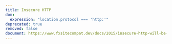 ```yaml
---
title: Insecure HTTP
dom:
  expression: "location.protocol === 'http:'"
deprecated: true
removed: false
document: https://www.fxsitecompat.dev/docs/2015/insecure-http-will-be-deprecated/
---
```


